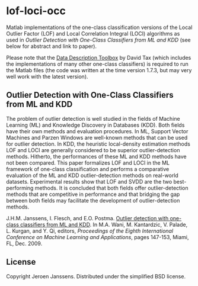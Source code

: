 lof-loci-occ
============

Matlab implementations of the one-class classification versions of the Local Outlier Factor (LOF) and Local Correlation Integral (LOCI) algorithms as used in *Outlier Detection with One-Class Classifiers from ML and KDD* (see below for abstract and link to paper). 

Please note that the [Data Description Toolbox](http://prlab.tudelft.nl/david-tax/dd_tools.html) by David Tax (which includes the implementations of many other one-class classifiers) is required to run the Matlab files (the code was written at the time version 1.7.3, but may very well work with the latest version).

Outlier Detection with One-Class Classifiers from ML and KDD
------------------------------------------------------------

The problem of outlier detection is well studied in the fields of Machine Learning (ML) and Knowledge Discovery in Databases (KDD).
  Both fields have their own methods and evaluation procedures. In ML, Support Vector Machines and Parzen Windows are well-known methods that can be used for outlier detection. In KDD, the heuristic local-density estimation methods LOF and LOCI are generally considered to be superior outlier-detection methods. Hitherto, the performances of these ML and KDD methods have not been compared.
  This paper formalizes LOF and LOCI in the ML framework of one-class classification and performs a comparative evaluation of the ML and KDD outlier-detection methods on real-world datasets.
  Experimental results show that LOF and SVDD are the two best-performing methods. It is concluded that both fields offer outlier-detection methods that are competitive in performance and that bridging the gap between both fields may facilitate the development of outlier-detection methods.

J.H.M. Janssens, I. Flesch, and E.O. Postma. [Outlier detection with one-class classifiers from ML and KDD](https://www.researchgate.net/publication/221226413_Outlier_Detection_with_One-Class_Classifiers_from_ML_and_KDD). In M.A. Wani, M. Kantardzic, V. Palade, L. Kurgan, and Y. Qi, editors, *Proceedings of the Eighth International Conference on Machine Learning and Applications*, pages 147-153, Miami, FL, Dec. 2009.


License
-------

Copyright Jeroen Janssens. Distributed under the simplified BSD license.
